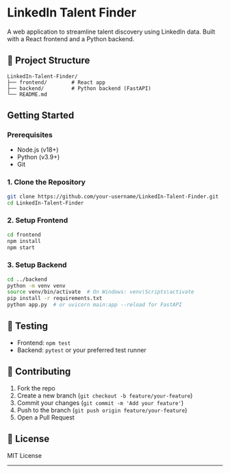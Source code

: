 
# LinkedIn Talent Finder

A web application to streamline talent discovery using LinkedIn data. Built with a React frontend and a Python backend.

## 📁 Project Structure

```
LinkedIn-Talent-Finder/
├── frontend/        # React app
├── backend/         # Python backend (FastAPI)
└── README.md
```

##  Getting Started

### Prerequisites

- Node.js (v18+)
- Python (v3.9+)
- Git

### 1. Clone the Repository

```bash
git clone https://github.com/your-username/LinkedIn-Talent-Finder.git
cd LinkedIn-Talent-Finder
```

### 2. Setup Frontend

```bash
cd frontend
npm install
npm start
```

### 3. Setup Backend

```bash
cd ../backend
python -m venv venv
source venv/bin/activate  # On Windows: venv\Scripts\activate
pip install -r requirements.txt
python app.py  # or uvicorn main:app --reload for FastAPI
```

## 🧪 Testing

- Frontend: `npm test`
- Backend: `pytest` or your preferred test runner

## 🤝 Contributing

1. Fork the repo
2. Create a new branch (`git checkout -b feature/your-feature`)
3. Commit your changes (`git commit -m 'Add your feature'`)
4. Push to the branch (`git push origin feature/your-feature`)
5. Open a Pull Request

## 📄 License

MIT License

---
